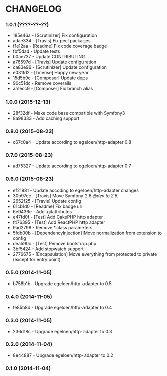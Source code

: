 # CHANGELOG

### 1.0.1 (????-??-??)

 * 185e46a - [Scrutinizer] Fix configuration
 * adae334 - [Travis] Fix pecl packages
 * f1e12aa - [Readme] Fix code coverage badge
 * fbf5dad - Update tests
 * b0ae737 - Update CONTRIBUTING
 * a76597d - [Travis] Update configuration
 * ca83e96 - [Scrutinizer] Update configuration
 * e031fd2 - [License] Happy new year
 * 15d5b9c - [Composer] Update deps
 * 90c51dc - Remove coveralls
 * aa1ecc9 - [Composer] Fix branch alias
 
### 1.0.0 (2015-12-13)

 * 28f32df - Make code base compatible with Symfony3
 * 8a98333 - Add caching support
   
### 0.8.0 (2015-08-23)

 * c67c0a4 - Update according to egeloen/http-adapter 0.8

### 0.7.0 (2015-08-23)

 * ad75327 - Update according to egeloen/http-adapter 0.7

### 0.6.0 (2015-08-23)

 * ef21881 - Update accoding to egeloen/http-adapter changes
 * 30b97ec - [Travis] Move Symfony 2.6.*@dev to 2.6.*
 * 2652f25 - [Travis] Update config
 * 61cb1d0 - [Readme] Fix badge uri
 * 6e9436e - Add .gitattributes
 * e47fd0f - [Test] Add CakePHP http adapter
 * f476395 - [Test] Add ReactPHP http adapter
 * 9ad2798 - Remove *.class parameters
 * 5fdb00b - [DependencyInjection] Move normalization from extension to config
 * dea590c - [Test] Remove bootstrap.php
 * 3bf5424 - Add stopwatch support
 * 2776675 - [Encapsulation] Move everything from protected to private (except for entry point)

### 0.5.0 (2014-11-05)

 * b758b1b - Upgrade egeloen/http-adapter to 0.5

### 0.4.0 (2014-11-05)

 * fe85b8d - Upgrade egeloen/http-adapter to 0.4

### 0.3.0 (2014-11-05)

 * 236d18c - Upgrade egeloen/http-adapter to 0.3

### 0.2.0 (2014-11-04)

 * 8e44887 - Upgrade egeloen/http-adapter to 0.2

### 0.1.0 (2014-11-04)
